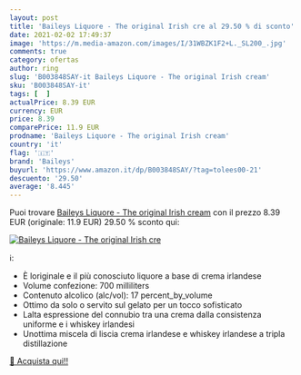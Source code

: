 ```yaml
---
layout: post
title: 'Baileys Liquore - The original Irish cre al 29.50 % di sconto'
date: 2021-02-02 17:49:37
image: 'https://m.media-amazon.com/images/I/31WBZK1F2+L._SL200_.jpg'
comments: true
category: ofertas
author: ring
slug: 'B003848SAY-it Baileys Liquore - The original Irish cream'
sku: 'B003848SAY-it'
tags: [  ]
actualPrice: 8.39 EUR
currency: EUR
price: 8.39
comparePrice: 11.9 EUR
prodname: 'Baileys Liquore - The original Irish cream'
country: 'it'
flag: '🇮🇹'
brand: 'Baileys'
buyurl: 'https://www.amazon.it/dp/B003848SAY/?tag=tolees00-21'
descuento: '29.50'
average: '8.445'
---
```


Puoi trovare [Baileys Liquore - The original Irish cream](https://www.amazon.it/dp/B003848SAY/?tag=tolees00-21) con il prezzo 8.39 EUR (originale: 11.9 EUR) 29.50 % sconto qui:

[![Baileys Liquore - The original Irish cre](https://m.media-amazon.com/images/I/31WBZK1F2+L._SL200_.jpg)](https://www.amazon.it/dp/B003848SAY/?tag=tolees00-21)

ℹ️:

- È loriginale e il più conosciuto liquore a base di crema irlandese
- Volume confezione: 700 milliliters
- Contenuto alcolico (alc/vol): 17 percent_by_volume
- Ottimo da solo o servito sul gelato per un tocco sofisticato
- Lalta espressione del connubio tra una crema dalla consistenza uniforme e i whiskey irlandesi
- Unottima miscela di liscia crema irlandese e whiskey irlandese a tripla distillazione

[🛒 Acquista qui!!](https://www.amazon.it/dp/B003848SAY/?tag=tolees00-21)
